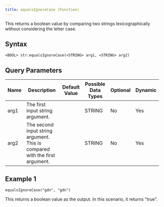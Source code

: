 ```yaml
---
title: equalsIgnoreCase (Function)
---
```


This returns a boolean value by comparing two strings lexicographically without considering the letter case.

## Syntax

    <BOOL> str:equalsIgnoreCase(<STRING> arg1, <STRING> arg2)

## Query Parameters

| Name | Description          | Default Value | Possible Data Types | Optional | Dynamic |
|------|--------------------|---------------|---------------------|----------|---------|
| arg1 | The first input string argument.        |               | STRING              | No       | Yes     |
| arg2 | The second input string argument. This is compared with the first argument. |        | STRING      | No       | Yes     |

## Example 1

    equalsIgnoreCase("gdn", "gdn")

This returns a boolean value as the output. In this scenario, it returns "true".
